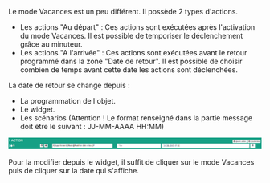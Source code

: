 Le mode Vacances est un peu différent. Il possède 2 types d'actions.

- Les actions "Au départ" : Ces actions sont exécutées après l'activation du mode Vacances. Il est possible de temporiser le déclenchement grâce au minuteur.
- Les actions "A l'arrivée" : Ces actions sont exécutées avant le retour programmé dans la zone "Date de retour". Il est possible de choisir combien de temps avant cette date les actions sont déclenchées.

La date de retour se change depuis :

- La programmation de l'objet.
- Le widget.
- Les scénarios (Attention ! Le format renseigné dans la partie message doit être le suivant : JJ-MM-AAAA HH:MM)

![presence6](../images/presence_scenario_date.png)

Pour la modifier depuis le widget, il suffit de cliquer sur le mode Vacances puis de cliquer sur la date qui s'affiche. 
